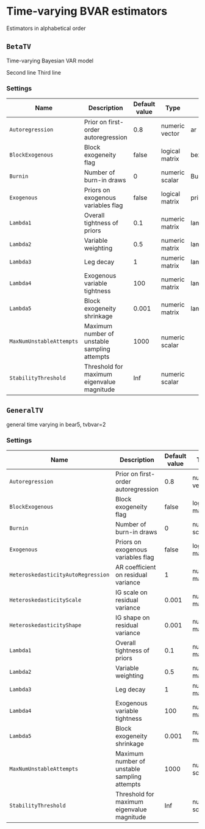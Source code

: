 # Time-varying BVAR estimators

Estimators in alphabetical order



## `BetaTV` 

Time-varying Bayesian VAR model

  Second line
  Third line

### Settings 
Name | Description | Default value | Type | BEAR5 reference
---|----|----|---|---
`Autoregression` | Prior on first-order autoregression| 0.8| numeric vector|   ar
`BlockExogenous` | Block exogeneity flag| false| logical matrix|   bex
`Burnin` | Number of burn-in draws| 0| numeric scalar|   Bu
`Exogenous` | Priors on exogenous variables flag| false| logical matrix|   priorexogenous
`Lambda1` | Overall tightness of priors| 0.1| numeric matrix|   lambda1
`Lambda2` | Variable weighting| 0.5| numeric matrix|   lambda2
`Lambda3` | Leg decay| 1| numeric matrix|   lambda3
`Lambda4` | Exogenous variable tightness| 100| numeric matrix|   lambda4
`Lambda5` | Block exogeneity shrinkage| 0.001| numeric matrix|   lambda5
`MaxNumUnstableAttempts` | Maximum number of unstable sampling attempts| 1000| numeric scalar| 
`StabilityThreshold` | Threshold for maximum eigenvalue magnitude| Inf| numeric scalar| 


## `GeneralTV` 

general time varying in bear5, tvbvar=2



### Settings 
Name | Description | Default value | Type | BEAR5 reference
---|----|----|---|---
`Autoregression` | Prior on first-order autoregression| 0.8| numeric vector|   ar
`BlockExogenous` | Block exogeneity flag| false| logical matrix|   bex
`Burnin` | Number of burn-in draws| 0| numeric scalar|   Bu
`Exogenous` | Priors on exogenous variables flag| false| logical matrix|   priorexogenous
`HeteroskedasticityAutoRegression` | AR coefficient on residual variance| 1| numeric matrix|   gamma
`HeteroskedasticityScale` | IG scale on residual variance| 0.001| numeric matrix|   delta0
`HeteroskedasticityShape` | IG shape on residual variance| 0.001| numeric matrix|   alpha0
`Lambda1` | Overall tightness of priors| 0.1| numeric matrix|   lambda1
`Lambda2` | Variable weighting| 0.5| numeric matrix|   lambda2
`Lambda3` | Leg decay| 1| numeric matrix|   lambda3
`Lambda4` | Exogenous variable tightness| 100| numeric matrix|   lambda4
`Lambda5` | Block exogeneity shrinkage| 0.001| numeric matrix|   lambda5
`MaxNumUnstableAttempts` | Maximum number of unstable sampling attempts| 1000| numeric scalar| 
`StabilityThreshold` | Threshold for maximum eigenvalue magnitude| Inf| numeric scalar| 

